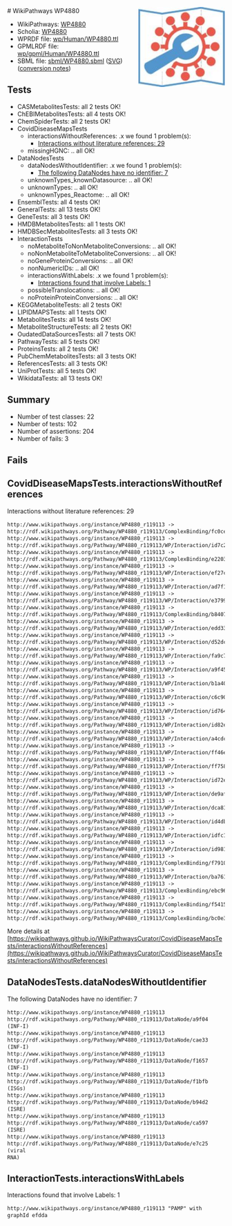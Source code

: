 <img style="float: right; width: 200px" src="../logo.png" />
# WikiPathways WP4880

* WikiPathways: [WP4880](https://identifiers.org/wikipathways:WP4880)
* Scholia: [WP4880](https://scholia.toolforge.org/wikipathways/WP4880)
* WPRDF file: [wp/Human/WP4880.ttl](../wp/Human/WP4880.ttl)
* GPMLRDF file: [wp/gpml/Human/WP4880.ttl](../wp/gpml/Human/WP4880.ttl)
* SBML file: [sbml/WP4880.sbml](../sbml/WP4880.sbml) ([SVG](../sbml/WP4880.svg)) ([conversion notes](../sbml/WP4880.txt))

## Tests
* CASMetabolitesTests: all 2 tests OK!
* ChEBIMetabolitesTests: all 4 tests OK!
* ChemSpiderTests: all 2 tests OK!
* CovidDiseaseMapsTests
    * interactionsWithoutReferences: .x we found 1 problem(s):
        * [Interactions without literature references: 29](#9701cd09)
    * missingHGNC: .. all OK!
* DataNodesTests
    * dataNodesWithoutIdentifier: .x we found 1 problem(s):
        * [The following DataNodes have no identifier: 7](#d2d32fa6)
    * unknownTypes_knownDatasource: .. all OK!
    * unknownTypes: .. all OK!
    * unknownTypes_Reactome: .. all OK!
* EnsemblTests: all 4 tests OK!
* GeneralTests: all 13 tests OK!
* GeneTests: all 3 tests OK!
* HMDBMetabolitesTests: all 1 tests OK!
* HMDBSecMetabolitesTests: all 3 tests OK!
* InteractionTests
    * noMetaboliteToNonMetaboliteConversions: .. all OK!
    * noNonMetaboliteToMetaboliteConversions: .. all OK!
    * noGeneProteinConversions: .. all OK!
    * nonNumericIDs: .. all OK!
    * interactionsWithLabels: .x we found 1 problem(s):
        * [Interactions found that involve Labels: 1](#630d2678)
    * possibleTranslocations: .. all OK!
    * noProteinProteinConversions: .. all OK!
* KEGGMetaboliteTests: all 2 tests OK!
* LIPIDMAPSTests: all 1 tests OK!
* MetabolitesTests: all 14 tests OK!
* MetaboliteStructureTests: all 2 tests OK!
* OudatedDataSourcesTests: all 7 tests OK!
* PathwayTests: all 5 tests OK!
* ProteinsTests: all 2 tests OK!
* PubChemMetabolitesTests: all 3 tests OK!
* ReferencesTests: all 3 tests OK!
* UniProtTests: all 5 tests OK!
* WikidataTests: all 13 tests OK!


## Summary

* Number of test classes: 22
* Number of tests: 102
* Number of assertions: 204
* Number of fails: 3

## Fails

<a name="9701cd09" />

## CovidDiseaseMapsTests.interactionsWithoutReferences

Interactions without literature references: 29
```
http://www.wikipathways.org/instance/WP4880_r119113 -> http://rdf.wikipathways.org/Pathway/WP4880_r119113/ComplexBinding/fc0ce
http://www.wikipathways.org/instance/WP4880_r119113 -> http://rdf.wikipathways.org/Pathway/WP4880_r119113/WP/Interaction/id7c297d34
http://www.wikipathways.org/instance/WP4880_r119113 -> http://rdf.wikipathways.org/Pathway/WP4880_r119113/ComplexBinding/e2203
http://www.wikipathways.org/instance/WP4880_r119113 -> http://rdf.wikipathways.org/Pathway/WP4880_r119113/WP/Interaction/ef27c
http://www.wikipathways.org/instance/WP4880_r119113 -> http://rdf.wikipathways.org/Pathway/WP4880_r119113/WP/Interaction/ad7f1
http://www.wikipathways.org/instance/WP4880_r119113 -> http://rdf.wikipathways.org/Pathway/WP4880_r119113/WP/Interaction/e3799
http://www.wikipathways.org/instance/WP4880_r119113 -> http://rdf.wikipathways.org/Pathway/WP4880_r119113/ComplexBinding/b8407
http://www.wikipathways.org/instance/WP4880_r119113 -> http://rdf.wikipathways.org/Pathway/WP4880_r119113/WP/Interaction/edd33
http://www.wikipathways.org/instance/WP4880_r119113 -> http://rdf.wikipathways.org/Pathway/WP4880_r119113/WP/Interaction/d52dc
http://www.wikipathways.org/instance/WP4880_r119113 -> http://rdf.wikipathways.org/Pathway/WP4880_r119113/WP/Interaction/fa9c7
http://www.wikipathways.org/instance/WP4880_r119113 -> http://rdf.wikipathways.org/Pathway/WP4880_r119113/WP/Interaction/a9f45
http://www.wikipathways.org/instance/WP4880_r119113 -> http://rdf.wikipathways.org/Pathway/WP4880_r119113/WP/Interaction/b1a40
http://www.wikipathways.org/instance/WP4880_r119113 -> http://rdf.wikipathways.org/Pathway/WP4880_r119113/WP/Interaction/c6c90
http://www.wikipathways.org/instance/WP4880_r119113 -> http://rdf.wikipathways.org/Pathway/WP4880_r119113/WP/Interaction/id764393e3
http://www.wikipathways.org/instance/WP4880_r119113 -> http://rdf.wikipathways.org/Pathway/WP4880_r119113/WP/Interaction/id82ecd04c
http://www.wikipathways.org/instance/WP4880_r119113 -> http://rdf.wikipathways.org/Pathway/WP4880_r119113/WP/Interaction/a4cdc
http://www.wikipathways.org/instance/WP4880_r119113 -> http://rdf.wikipathways.org/Pathway/WP4880_r119113/WP/Interaction/ff46e
http://www.wikipathways.org/instance/WP4880_r119113 -> http://rdf.wikipathways.org/Pathway/WP4880_r119113/WP/Interaction/ff758
http://www.wikipathways.org/instance/WP4880_r119113 -> http://rdf.wikipathways.org/Pathway/WP4880_r119113/WP/Interaction/id72e167d2
http://www.wikipathways.org/instance/WP4880_r119113 -> http://rdf.wikipathways.org/Pathway/WP4880_r119113/WP/Interaction/de9af
http://www.wikipathways.org/instance/WP4880_r119113 -> http://rdf.wikipathways.org/Pathway/WP4880_r119113/WP/Interaction/dca81
http://www.wikipathways.org/instance/WP4880_r119113 -> http://rdf.wikipathways.org/Pathway/WP4880_r119113/WP/Interaction/id4db933d9
http://www.wikipathways.org/instance/WP4880_r119113 -> http://rdf.wikipathways.org/Pathway/WP4880_r119113/WP/Interaction/idfc1498e4
http://www.wikipathways.org/instance/WP4880_r119113 -> http://rdf.wikipathways.org/Pathway/WP4880_r119113/WP/Interaction/id981e6cb4
http://www.wikipathways.org/instance/WP4880_r119113 -> http://rdf.wikipathways.org/Pathway/WP4880_r119113/ComplexBinding/f7910
http://www.wikipathways.org/instance/WP4880_r119113 -> http://rdf.wikipathways.org/Pathway/WP4880_r119113/WP/Interaction/ba761
http://www.wikipathways.org/instance/WP4880_r119113 -> http://rdf.wikipathways.org/Pathway/WP4880_r119113/ComplexBinding/ebc96
http://www.wikipathways.org/instance/WP4880_r119113 -> http://rdf.wikipathways.org/Pathway/WP4880_r119113/ComplexBinding/f5415
http://www.wikipathways.org/instance/WP4880_r119113 -> http://rdf.wikipathways.org/Pathway/WP4880_r119113/ComplexBinding/bc0e3
```

More details at [https://wikipathways.github.io/WikiPathwaysCurator/CovidDiseaseMapsTests/interactionsWithoutReferences](https://wikipathways.github.io/WikiPathwaysCurator/CovidDiseaseMapsTests/interactionsWithoutReferences)

<a name="d2d32fa6" />

## DataNodesTests.dataNodesWithoutIdentifier

The following DataNodes have no identifier: 7
```
http://www.wikipathways.org/instance/WP4880_r119113 http://rdf.wikipathways.org/Pathway/WP4880_r119113/DataNode/a9f04 (INF-I)
http://www.wikipathways.org/instance/WP4880_r119113 http://rdf.wikipathways.org/Pathway/WP4880_r119113/DataNode/cae33 (INF-I)
http://www.wikipathways.org/instance/WP4880_r119113 http://rdf.wikipathways.org/Pathway/WP4880_r119113/DataNode/f1657 (INF-I)
http://www.wikipathways.org/instance/WP4880_r119113 http://rdf.wikipathways.org/Pathway/WP4880_r119113/DataNode/f1bfb (ISGs)
http://www.wikipathways.org/instance/WP4880_r119113 http://rdf.wikipathways.org/Pathway/WP4880_r119113/DataNode/b94d2 (ISRE)
http://www.wikipathways.org/instance/WP4880_r119113 http://rdf.wikipathways.org/Pathway/WP4880_r119113/DataNode/ca597 (ISRE)
http://www.wikipathways.org/instance/WP4880_r119113 http://rdf.wikipathways.org/Pathway/WP4880_r119113/DataNode/e7c25 (viral
RNA)
```

<a name="630d2678" />

## InteractionTests.interactionsWithLabels

Interactions found that involve Labels: 1
```
http://www.wikipathways.org/instance/WP4880_r119113 "PAMP" with graphId efdda
```

